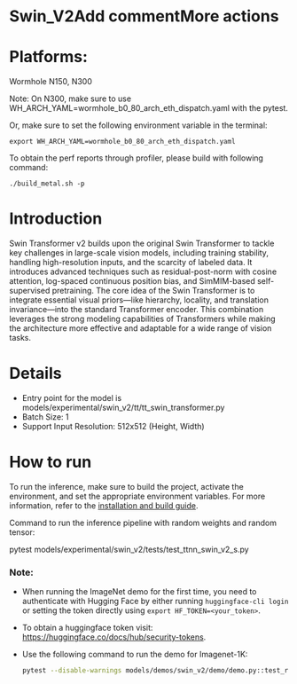 # Swin_V2Add commentMore actions
# Platforms:

Wormhole N150, N300

Note: On N300, make sure to use WH_ARCH_YAML=wormhole_b0_80_arch_eth_dispatch.yaml with the pytest.

Or, make sure to set the following environment variable in the terminal:

```
export WH_ARCH_YAML=wormhole_b0_80_arch_eth_dispatch.yaml
```
To obtain the perf reports through profiler, please build with following command:

```
./build_metal.sh -p
```

# Introduction
Swin Transformer v2 builds upon the original Swin Transformer to tackle key challenges in large-scale vision models, including training stability, handling high-resolution inputs, and the scarcity of labeled data. It introduces advanced techniques such as residual-post-norm with cosine attention, log-spaced continuous position bias, and SimMIM-based self-supervised pretraining. The core idea of the Swin Transformer is to integrate essential visual priors—like hierarchy, locality, and translation invariance—into the standard Transformer encoder. This combination leverages the strong modeling capabilities of Transformers while making the architecture more effective and adaptable for a wide range of vision tasks.


# Details
- Entry point for the model is models/experimental/swin_v2/tt/tt_swin_transformer.py
- Batch Size: 1
- Support Input Resolution: 512x512 (Height, Width)

# How to run
To run the inference, make sure to build the project, activate the environment, and set the appropriate environment variables. For more information, refer to the [installation and build guide](https://docs.tenstorrent.com/tt-metal/latest/tt-metalium/get_started/get_started.html).

Command to run the inference pipeline with random weights and random tensor:

pytest models/experimental/swin_v2/tests/test_ttnn_swin_v2_s.py





### Note:

- When running the ImageNet demo for the first time, you need to authenticate with Hugging Face by either running `huggingface-cli login` or setting the token directly using `export HF_TOKEN=<your_token>`.
- To obtain a huggingface token visit: https://huggingface.co/docs/hub/security-tokens.


- Use the following command to run the demo for Imagenet-1K:

  ```sh
  pytest --disable-warnings models/demos/swin_v2/demo/demo.py::test_run_swin_v2_trace_2cqs_inference
  ```
